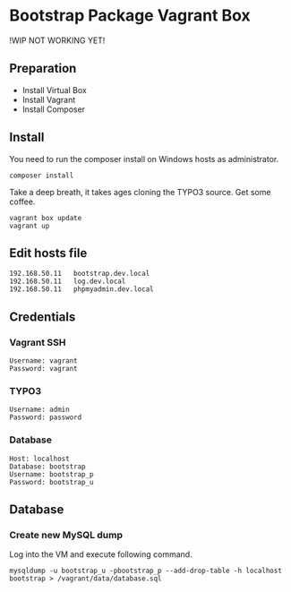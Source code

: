 # Bootstrap Package Vagrant Box #

!WIP NOT WORKING YET!

## Preparation ##

- Install Virtual Box
- Install Vagrant
- Install Composer

## Install ##

You need to run the composer install on Windows hosts as administrator.

```
composer install
```

Take a deep breath, it takes ages cloning the TYPO3 source.
Get some coffee.

```
vagrant box update
vagrant up
```

## Edit hosts file ##

```
192.168.50.11	bootstrap.dev.local
192.168.50.11	log.dev.local
192.168.50.11	phpmyadmin.dev.local
```

## Credentials ##

### Vagrant SSH ###

```
Username: vagrant
Password: vagrant
```

### TYPO3 ###

```
Username: admin
Password: password
```

### Database ###

```
Host: localhost
Database: bootstrap
Username: bootstrap_p
Password: bootstrap_u
```

## Database ##

### Create new MySQL dump ###

Log into the VM and execute following command.

```
mysqldump -u bootstrap_u -pbootstrap_p --add-drop-table -h localhost bootstrap > /vagrant/data/database.sql
```